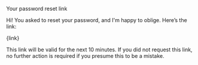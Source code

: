 Your password reset link

Hi! You asked to reset your password, and I'm happy to oblige. Here’s the link:

{link}

This link will be valid for the next 10 minutes. If you did not request this link, no further action is required if you presume this to be a mistake.

